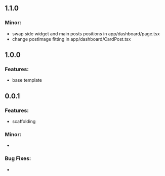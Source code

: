 ## 1.1.0
### Minor:
 * swap side widget and main posts positions in app/dashboard/page.tsx
 * change postImage fitting in app/dashboard/CardPost.tsx

## 1.0.0
### Features:
 * base template

## 0.0.1
### Features:
 * scaffolding

### Minor:
 * 

### Bug Fixes:
 * 